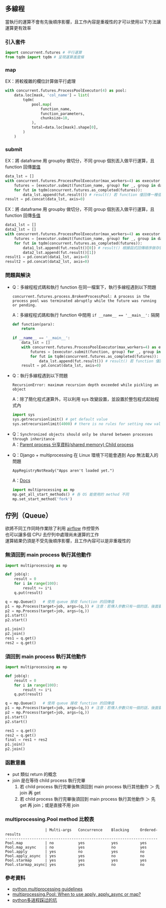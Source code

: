 ## 多線程
當執行的運算不會有先後順序影響，且工作內容是重複性的才可以使用以下方法讓運算更有效率  
### 引入套件
```python
import concurrent.futures # 平行運算
from tqdm import tqdm # 呈現運算進度條
```
### map
EX：將較複雜的欄位計算做平行處理
```python
with concurrent.futures.ProcessPoolExecutor(4) as pool:
    data.loc[mask, 'col_name'] = list(
        tqdm(
            pool.map(
                function_name,
                function_parameters,
                chunksize=10,
            ),
            total=data.loc[mask].shape[0],
        )
    )
```
### submit
EX：將 dataframe 用 groupby 做切分，不同 group 個別丟入做平行運算，且 function 回傳<ins>單值</ins>
```python
data_lst = []
with concurrent.futures.ProcessPoolExecutor(max_workers=4) as executor:
    futures = [executor.submit(function_name, group) for _, group in data.groupby(['col_name'])]
    for fut in tqdm(concurrent.futures.as_completed(futures)):
        data_lst.append(fut.result()) # result() 若 function 僅回傳一種值則不需要索引
result = pd.concat(data_lst, axis=0)
```
EX：將 dataframe 用 groupby 做切分，不同 group 個別丟入做平行運算，且 function 回傳<ins>多值</ins>
```python
data1_lst = []
data2_lst = []
with concurrent.futures.ProcessPoolExecutor(max_workers=4) as executor:
    futures = [executor.submit(function_name, group) for _, group in data.groupby(['col_name'])]
    for fut in tqdm(concurrent.futures.as_completed(futures)):
        data1_lst.append(fut.result()[0]) # result() 根據函式回傳順序做存儲
        data2_lst.append(fut.result()[1])
result1 = pd.concat(data1_lst, axis=0)
result2 = pd.concat(data2_lst, axis=0)
```
### 問題與解決
* Q：多線程程式碼和執行 function 在同一檔案下，執行多線程遇到以下問題
    ```
    concurrent.futures.process.BrokenProcessPool: A process in the process pool was terminated abruptly while the future was running or pending.
    ```
  A：多線程程式碼和執行 function 中間用 `if __name__ == '__main__':` 隔開
    ```python
    def function(para):
        return
        
    if __name__ == '__main__':
        data_lst = []
        with concurrent.futures.ProcessPoolExecutor(max_workers=4) as executor:
            futures = [executor.submit(function, group) for _, group in data.groupby(['col_name'])]
            for fut in tqdm(concurrent.futures.as_completed(futures)):
                data_lst.append(fut.result()) # result() 若 function 僅回傳一種值則不需要索引
        result = pd.concat(data_lst, axis=0)
    ```
* Q：執行多線程遇到以下問題
    ```
    RecursionError: maximum recursion depth exceeded while pickling an object
    ```
  A：除了簡化程式運算外，可以利用 sys 改變設置，並設置於整包程式起始程式內
    ```python
    import sys
    sys.getrecursionlimit() # get default value
    sys.setrecursionlimit(4000) # there is no rules for setting new value. keep try and error.
    ```
* Q：`Synchronized objects should only be shared between processes through inheritance`  
  A：[Parent process 分享資料(shared memory) Child process](https://myapollo.com.tw/blog/python-multiprocessing/#parent-process-%e5%88%86%e4%ba%ab%e8%b3%87%e6%96%99shared-memory-child-process)

* Q：Django + multiprocessing 在 Linux 環境下可能會遇到 App 無法載入的問題  
    ```
    AppRegistryNotReady("Apps aren't loaded yet.")
    ```  
  A：[Docs](https://docs.python.org/3/library/multiprocessing.html#contexts-and-start-methods)  
    ```python
    import multiprocessing as mp
    mp.get_all_start_methods() # 各 OS 能使用的 method 不同
    mp.set_start_method('fork')
    ```
## 佇列（Queue）
欲將不同工作同時作業除了利用 [airflow](https://github.com/yuning-lin/EnvironmentSetup/tree/main/AirFlow) 作控管外  
也可以讓多個 CPU 去佇列中處理尚未運算的工作  
運算結果仍須是不受先後順序影響，且工作內容可以是非重複性的  

### 無須回到 main process 執行其他動作
```python
import multiprocessing as mp

def job(q):
    result = 0
    for i in range(100):
        result += i*i
    q.put(result) 

q = mp.Queue()   # 使用 queue 接收 function 的回傳值
p1 = mp.Process(target=job, args=(q,)) # 注意：若傳入參數只有一個的話，後面要有逗號
p2 = mp.Process(target=job, args=(q,))
p1.start()
p2.start()

p1.join()
p2.join()
res1 = q.get()
res2 = q.get()
```

### 須回到 main process 執行其他動作
```python
import multiprocessing as mp

def job(q):
    result = 0
    for i in range(100):
        result += i*i
    q.put(result) 

q = mp.Queue()   # 使用 queue 接收 function 的回傳值
p1 = mp.Process(target=job, args=(q,)) # 注意：若傳入參數只有一個的話，後面要有逗號
p2 = mp.Process(target=job, args=(q,))
p1.start()
p2.start()

res1 = q.get()
res2 = q.get()
final = res1 + res2
p1.join()
p2.join()
```

### 函數意義
* put 類似 return 的概念
* join 是在等待 child process 執行完畢
    1. 若 child process 執行完畢後無須回到 main process 執行其他動作 ＞ 先 join 再 get  
    2. 若 child process 執行完畢後須回到 main process 執行其他動作 ＞ 先 get 再 join；或是直接不用 join

### multiprocessing.Pool method 比較表
```
                  | Multi-args   Concurrence    Blocking     Ordered-results
---------------------------------------------------------------------
Pool.map          | no           yes            yes          yes
Pool.map_async    | no           yes            no           yes
Pool.apply        | yes          no             yes          no
Pool.apply_async  | yes          yes            no           no
Pool.starmap      | yes          yes            yes          yes
Pool.starmap_async| yes          yes            no           no
```
### 參考資料
* [python multiprocessing guidelines](https://docs.python.org/3.9/library/multiprocessing.html#programming-guidelines)
* [multiprocessing.Pool: When to use apply, apply_async or map?](https://stackoverflow.com/questions/8533318/multiprocessing-pool-when-to-use-apply-apply-async-or-map)
* [python多进程踩过的坑](https://www.jianshu.com/p/2e6d72ae1770)


